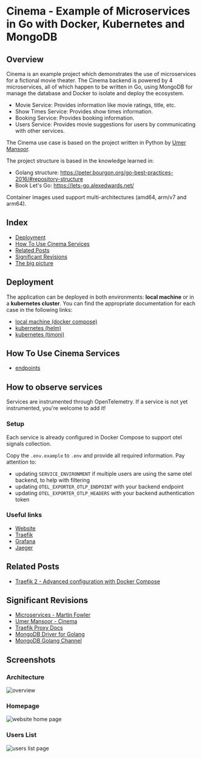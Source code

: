 # Cinema - Example of Microservices in Go with Docker, Kubernetes and MongoDB

## Overview

Cinema is an example project which demonstrates the use of microservices for a fictional movie theater.
The Cinema backend is powered by 4 microservices, all of which happen to be written in Go, using MongoDB for manage the database and Docker to isolate and deploy the ecosystem.

 * Movie Service: Provides information like movie ratings, title, etc.
 * Show Times Service: Provides show times information.
 * Booking Service: Provides booking information.
 * Users Service: Provides movie suggestions for users by communicating with other services.

The Cinema use case is based on the project written in Python by [Umer Mansoor](https://github.com/umermansoor/microservices).

The project structure is based in the knowledge learned in:

* Golang structure: <https://peter.bourgon.org/go-best-practices-2016/#repository-structure>
* Book Let's Go: <https://lets-go.alexedwards.net/>

Container images used support multi-architectures (amd64, arm/v7 and arm64).

## Index

* [Deployment](#deployment)
* [How To Use Cinema Services](#how-to-use-cinema-services)
* [Related Posts](related-posts)
* [Significant Revisions](#significant-revisions)
* [The big picture](#screenshots)

## Deployment

The application can be deployed in both environments: **local machine** or in a **kubernetes cluster**. You can find the appropriate documentation for each case in the following links:

* [local machine (docker compose)](./docs/localhost.md)
* [kubernetes (helm)](./docs/kubernetes-helm.md)
* [kubernetes (timoni)](./docs/kubernetes-timoni.md)

## How To Use Cinema Services

* [endpoints](./docs/endpoints.md)

## How to observe services

Services are instrumented through OpenTelemetry. If a service is not yet instrumented, you're welcome to add it!

### Setup

Each service is already configured in Docker Compose to support otel signals collection.

Copy the `.env.example` to `.env` and provide all required information.
Pay attention to:
- updating `SERVICE_ENVIRONMENT` if multiple users are using the same otel backend, to help with filtering
- updating `OTEL_EXPORTER_OTLP_ENDPOINT` with your backend endpoint
- updating `OTEL_EXPORTER_OTLP_HEADERS` with your backend authentication token

### Useful links

- [Website](http://localhost)
- [Traefik](http://localhost:8080)
- [Grafana](http://localhost:8081)
- [Jaeger](http://localhost:8082)

## Related Posts

* [Traefik 2 - Advanced configuration with Docker Compose](https://mmorejon.io/en/blog/traefik-2-advanced-configuration-docker-compose/)

## Significant Revisions

* [Microservices - Martin Fowler](http://martinfowler.com/articles/microservices.html)
* [Umer Mansoor - Cinema](https://github.com/umermansoor/microservices)
* [Traefik Proxy Docs](https://doc.traefik.io/traefik/)
* [MongoDB Driver for Golang](https://github.com/mongodb/mongo-go-driver)
* [MongoDB Golang Channel](https://www.youtube.com/c/MongoDBofficial/search?query=golang)

## Screenshots

### Architecture

![overview](docs/images/overview.jpg)

### Homepage

![website home page](docs/images/website-home.jpg)

### Users List

![users list page](docs/images/website-users.jpg)
